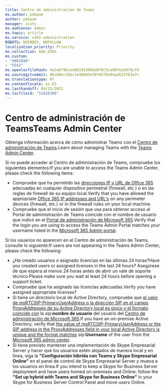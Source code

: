 ```yaml
---
title: Centro de administración de Teams
ms.author: pebaum
author: pebaum
manager: scotv
ms.audience: Admin
ms.topic: article
ms.service: o365-administration
ROBOTS: NOINDEX, NOFOLLOW
localization_priority: Priority
ms.collection: Adm_O365
ms.custom:
- "9002890"
- "5542"
ms.openlocfilehash: 4a3a0796cedd81919066d870c5ca99fe2e978cf8
ms.sourcegitcommit: 8bc60ec34bc1e40685e3976576e04a2623f63a7c
ms.translationtype: HT
ms.contentlocale: es-ES
ms.lasthandoff: 04/15/2021
ms.locfileid: "51826396"
---
```

# <a name="teams-admin-center"></a><span data-ttu-id="a1f6d-102">Centro de administración de Teams</span><span class="sxs-lookup"><span data-stu-id="a1f6d-102">Teams Admin Center</span></span>

<span data-ttu-id="a1f6d-103">Obtenga información acerca de cómo administrar Teams con el [Centro de administración de Teams](https://docs.microsoft.com/microsoftteams/manage-teams-skypeforbusiness-admin-center).</span><span class="sxs-lookup"><span data-stu-id="a1f6d-103">Learn about managing Teams with the [Teams Admin Center](https://docs.microsoft.com/microsoftteams/manage-teams-skypeforbusiness-admin-center).</span></span>

<span data-ttu-id="a1f6d-104">Si no puede acceder al Centro de administración de Teams, compruebe los siguientes elementos:</span><span class="sxs-lookup"><span data-stu-id="a1f6d-104">If you are unable to access the Teams Admin Center, please check the following items:</span></span>

- <span data-ttu-id="a1f6d-105">Compruebe que ha permitido las [direcciones IP y URL de Office 365](https://docs.microsoft.com/Office365/Enterprise/office-365-ip-web-service) adecuadas en cualquier dispositivo perimetral (firewall, etc.) o en las reglas de firewall de su equipo local.</span><span class="sxs-lookup"><span data-stu-id="a1f6d-105">Verify that you have allowed the appropriate [Office 365 IP addresses and URL's](https://docs.microsoft.com/Office365/Enterprise/office-365-ip-web-service) on any perimeter devices (firewall, etc.) or in the firewall rules on your local machine.</span></span>
- <span data-ttu-id="a1f6d-106">Compruebe que el inicio de sesión que usa para obtener acceso al Portal de administración de Teams coincide con el nombre de usuario que indicó en el [Portal de administración de Microsoft 365](https://admin.microsoft.com/Adminportal/Home?source=applauncher#/users).</span><span class="sxs-lookup"><span data-stu-id="a1f6d-106">Verify that the login you are using to access the Teams Admin Portal matches your username listed in the [Microsoft 365 Admin portal](https://admin.microsoft.com/Adminportal/Home?source=applauncher#/users).</span></span>

<span data-ttu-id="a1f6d-107">Si los usuarios no aparecen en el Centro de administración de Teams, consulte lo siguiente:</span><span class="sxs-lookup"><span data-stu-id="a1f6d-107">If users are not appearing in the Teams Admin Center, please check the following:</span></span>

- <span data-ttu-id="a1f6d-108">¿Ha creado usuarios o asignado licencias en las últimas 24 horas?</span><span class="sxs-lookup"><span data-stu-id="a1f6d-108">Have you created users or assigned licenses in the last 24 hours?</span></span> <span data-ttu-id="a1f6d-109">Asegúrese de que espera al menos 24 horas antes de abrir un vale de soporte técnico.</span><span class="sxs-lookup"><span data-stu-id="a1f6d-109">Please make sure you wait at least 24 hours before opening a support ticket.</span></span>
- <span data-ttu-id="a1f6d-110">Compruebe que ha asignado las licencias adecuadas.</span><span class="sxs-lookup"><span data-stu-id="a1f6d-110">Verify you have assigned appropriate licenses?</span></span>
- <span data-ttu-id="a1f6d-111">Si tiene un directorio local de Active Directory, compruebe que [el valor de msRTCSIP-PrimaryUserAddress o la dirección SIP en el campo ProxyAddresses de su Active Directory local es único y el formato coincide con](https://docs.microsoft.com/skypeforbusiness/troubleshoot/online-configuration/msrtcsip-primaryuseraddress-proxyaddaddress) la sip:**nombre de usuario** del usuario del [Centro de administración de Microsoft 365](https://admin.microsoft.com/Adminportal/Home?source=applauncher#/users).</span><span class="sxs-lookup"><span data-stu-id="a1f6d-111">If you have an on-premise Active Directory, verify that [the value of msRTCSIP-PrimaryUserAddress or the SIP address in the ProxyAddresses field in your local Active Directory is unique and the format matches](https://docs.microsoft.com/skypeforbusiness/troubleshoot/online-configuration/msrtcsip-primaryuseraddress-proxyaddaddress) sip:**Username** of the user from the [Microsoft 365 admin center](https://admin.microsoft.com/Adminportal/Home?source=applauncher#/users).</span></span>
- <span data-ttu-id="a1f6d-112">Si tiene previsto mantener una implementación de Skype Empresarial Server y hacer que los usuarios estén alojados de manera local y en línea, siga la **"Configuración híbrida con Teams y Skype Empresarial Online"** en el panel de control de Skype Empresarial Server y mueva a los usuarios en línea.</span><span class="sxs-lookup"><span data-stu-id="a1f6d-112">If you intend to keep a Skype for Business Server deployment and have users homed on-premises and Online: follow the **"Set up hybrid with Teams and Skype for Business Online"** in your Skype for Business Server Control Panel and move users Online.</span></span>
